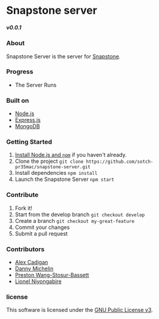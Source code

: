 # Snapstone server
##### v0.0.1

### About
Snapstone Server is the server for [Snapstone](https://github.com/sotch-pr35mac/snapstone).

### Progress
 - The Server Runs

### Built on
  - [Node.js](https://nodejs.org/en/)
  - [Express.js](https://expressjs.com/)
  - [MongoDB](https://www.mongodb.com/)

### Getting Started
1. [Install Node.js and `npm`](https://nodejs.org/en/) if you haven't already.
2. Clone the project `git clone https://github.com/sotch-pr35mac/snapstone-server.git`
3. Install dependencies `npm install`
4. Launch the Snapstone Server `npm start`

### Contribute
1. Fork it!
2. Start from the develop branch `git checkout develop`
3. Create a branch `git checkout my-great-feature`
4. Commit your changes
5. Submit a pull request

### Contributors
- [Alex Cadigan](https://github.com/AlexCadigan)
- [Danny Michelin](https://github.com/dmichelin)
- [Preston Wang-Stosur-Bassett](http://stosur.info)
- [Lionel Niyongabire](https://github.com/lioniyon)

### license
This software is licensed under the [GNU Public License v3]().
